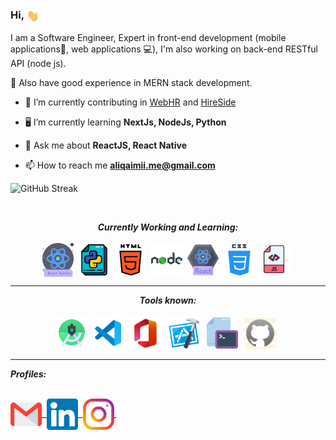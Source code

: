 <h3>Hi, <img align="center" src="assets/gifs/Hi.gif" width="20px" />&nbsp;</h3>

<p>I am a Software Engineer, Expert in front-end development (mobile applications📱, web applications 💻), I'm also working on back-end RESTful API (node js).</p>

<p>🎉 Also have good experience in MERN stack development.</p>

- 🔭 I’m currently contributing in [WebHR](https://web.hr/) and [HireSide](https://hireside.com/)

- 🖥 I’m currently learning **NextJs, NodeJs, Python**

- 💬 Ask me about **ReactJS, React Native**

- 📫 How to reach me **aliqaimii.me@gmail.com**

![GitHub Streak](https://streak-stats.demolab.com/?user=aliqaimii)

<br/>
               
<p align="left"> 
                      
</p>

<p align="center">
<i><b>Currently Working and Learning:</b></i> 
  <br><br>
  <img align="center" src="assets/languages/react-native.png" width="50px" />&nbsp;
  <img align="center" src="assets/languages/python.svg" width="50px" />&nbsp;
  <img align="center" src="assets/languages/html-5.svg" width="50px" />&nbsp;
    <img align="center" src="assets/languages/nodejs.svg" width="50px" />&nbsp;
  <img align="center" src="assets/languages/react.png" width="50px" />&nbsp;
  <img align="center" src="assets/languages/css.svg" width="50px" />&nbsp;
  <img align="center" src="assets/languages/javascript.svg" width="50px" />&nbsp;
</p>

<hr>

<p align="center">
<i><b>Tools known:</b></i> 
  <br><br>
   <img align="center" src="assets/tools/android-studio.svg" width="50px" />&nbsp;
  <img align="center" src="assets/tools/vs-code.svg" width="50px" />&nbsp;
  <img align="center" src="assets/tools/microsoft-office.svg" width="55px" />&nbsp;
 <img align="center" src="assets/tools/xcode.svg" width="55px" />&nbsp;
  <img align="center" src="assets/tools/cmd.svg" width="50px" />&nbsp;
  <img align="center" src="assets/tools/github.svg" width="55px" />&nbsp;
</p>

<hr>
 <p align = "center">

<i><b>Profiles:</b></i><br><br>
  
<a href="mailto:aliqaimii.me@gmail.com">
<img align="center" alt="Ali @Mail" width="50px" src="assets/handles/gmail.svg" />&nbsp;
</a>
<a href="https://www.linkedin.com/in/ali-raza-qaimkhani-04606b153/">
<img align="center" alt="Falguni @LinkedIN" width="50px" src="assets/handles/linkedin.svg" />&nbsp;
</a>
  
  <!--
<a href="https://medium.com/@falgunisarkar">
<img align="center" src="assets/handles/medium.svg" alt="Falguni @Medium Profile" width="50px">&nbsp;
</a>
<a href="https://isshefalguni.hashnode.dev/">
<img align="center" alt="Spotify" width="50px" src="assets/handles/hashnode.png" />&nbsp;
</a>
<a href="https://open.spotify.com/user/31glrpxgbfoi6qprbrezs4cwwaiu?si=74c6c3d9a8da4d5a">
<img align="center" alt="Spotify" width="50px" src="assets/handles/spotify.png" />&nbsp;
</a>
<a href="https://discord.gg/5bCcEMEk8e">
<img align="center" alt="Falguni @Twitter" width="50px" src="assets/handles/discord.png" />&nbsp;
</a>
<a href="https://twitter.com/isshefalguni">
<img align="center" alt="Falguni @Twitter" width="50px" src="assets/handles/twitter.svg" />&nbsp;
</a>
-->
<a href="https://www.instagram.com/ali_qaimii/">
<img align="center" alt="Ali @Instagram" width="50px" src="assets/handles/instagram.svg" />&nbsp;
</a>
<!--
<a href="https://dev.to/lostgirljourney">
<img align="center" src="assets/handles/dev.png" alt="Falguni @DEV Profile" width="50px">&nbsp;
</a>
 -->
</p>

<!-- <hr> -->
<!-- can't stop myself from editing🤷... -->
